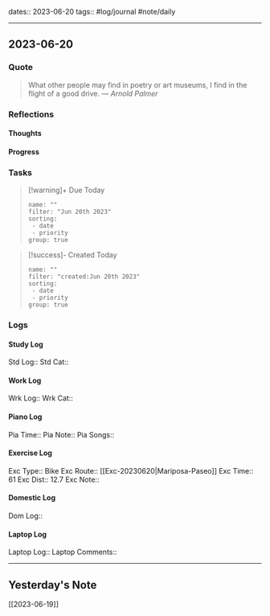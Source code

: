 dates:: 2023-06-20
tags:: #log/journal #note/daily 

---
## 2023-06-20

### Quote

> What other people may find in poetry or art museums, I find in the flight of a good drive.
> — <cite>Arnold Palmer</cite>


### Reflections

#### Thoughts

#### Progress

### Tasks


> [!warning]+ Due Today
>```todoist
>name: ""
>filter: "Jun 20th 2023"
>sorting: 
>  - date
>  - priority
>group: true


> [!success]- Created Today
>```todoist
>name: ""
>filter: "created:Jun 20th 2023"
>sorting: 
>  - date
>  - priority
>group: true


### Logs

#### Study Log
Std Log:: 
Std Cat:: 

#### Work Log
Wrk Log:: 
Wrk Cat:: 

#### Piano Log

Pia Time:: 
Pia Note:: 
Pia Songs:: 

#### Exercise Log

Exc Type:: Bike
Exc Route:: [[Exc-20230620|Mariposa-Paseo]]
Exc Time:: 61
Exc Dist:: 12.7
Exc Note:: 

#### Domestic Log

Dom Log:: 

#### Laptop Log

Laptop Log:: 
Laptop Comments::


---
## Yesterday's Note

[[2023-06-19]]


